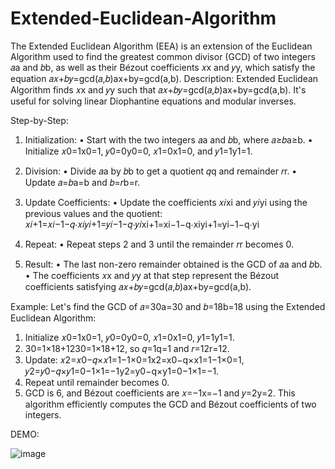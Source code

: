 # Extended-Euclidean-Algorithm

The Extended Euclidean Algorithm (EEA) is an extension of the Euclidean Algorithm used to find the greatest common divisor (GCD) of two integers 𝑎a and 𝑏b, as well as their Bézout coefficients 𝑥x and 𝑦y, which satisfy the equation 𝑎𝑥+𝑏𝑦=gcd(𝑎,𝑏)ax+by=gcd(a,b).
Description:
Extended Euclidean Algorithm finds 𝑥x and 𝑦y such that 𝑎𝑥+𝑏𝑦=gcd(𝑎,𝑏)ax+by=gcd(a,b). It's useful for solving linear Diophantine equations and modular inverses.

Step-by-Step:

1.	Initialization:
•	Start with the two integers 𝑎a and 𝑏b, where 𝑎≥𝑏a≥b.
•	Initialize 𝑥0=1x0=1, 𝑦0=0y0=0, 𝑥1=0x1=0, and 𝑦1=1y1=1.

2.	Division:
•	Divide 𝑎a by 𝑏b to get a quotient 𝑞q and remainder 𝑟r.
•	Update 𝑎=𝑏a=b and 𝑏=𝑟b=r.

3.	Update Coefficients:
•	Update the coefficients 𝑥𝑖xi and 𝑦𝑖yi using the previous values and the quotient:
𝑥𝑖+1=𝑥𝑖−1−𝑞⋅𝑥𝑖𝑦𝑖+1=𝑦𝑖−1−𝑞⋅𝑦𝑖xi+1=xi−1−q⋅xiyi+1=yi−1−q⋅yi

4.	Repeat:
•	Repeat steps 2 and 3 until the remainder 𝑟r becomes 0.

5.	Result:
•	The last non-zero remainder obtained is the GCD of 𝑎a and 𝑏b.
•	The coefficients 𝑥x and 𝑦y at that step represent the Bézout coefficients satisfying 𝑎𝑥+𝑏𝑦=gcd(𝑎,𝑏)ax+by=gcd(a,b).

Example:
Let's find the GCD of 𝑎=30a=30 and 𝑏=18b=18 using the Extended Euclidean Algorithm:
1.	Initialize 𝑥0=1x0=1, 𝑦0=0y0=0, 𝑥1=0x1=0, 𝑦1=1y1=1.
2.	30=1×18+1230=1×18+12, so 𝑞=1q=1 and 𝑟=12r=12.
3.	Update: 𝑥2=𝑥0−𝑞×𝑥1=1−1×0=1x2=x0−q×x1=1−1×0=1, 𝑦2=𝑦0−𝑞×𝑦1=0−1×1=−1y2=y0−q×y1=0−1×1=−1.
4.	Repeat until remainder becomes 0.
5.	GCD is 6, and Bézout coefficients are 𝑥=−1x=−1 and 𝑦=2y=2.
This algorithm efficiently computes the GCD and Bézout coefficients of two integers.

DEMO:

![image](https://github.com/arshasuresh03/Extended-Euclidean-Algorithm/assets/160167081/23cb5a10-49ef-4b5d-aeef-8d54822ddca0)
